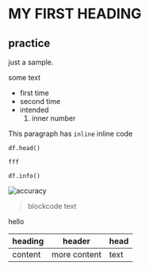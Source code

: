 # MY FIRST HEADING
## practice

just a sample.

some text

+ first time
+ second time
 + intended
    1. inner number
    
This paragraph has `inline` inline code
```
df.head()

fff
```
```
df.info()
```
![accuracy](https://user-images.githubusercontent.com/67892708/87310399-8c8cc700-c53b-11ea-9a51-434fc98d67ea.png)


> blockcode text

hello

| heading | header | head |
| --- | --- | --- |
| content | more content | text |
